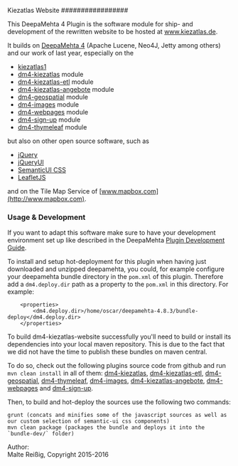 
Kiezatlas Website
#################

This DeepaMehta 4 Plugin is the software module for ship- and development of the rewritten website to be hosted at www.kiezatlas.de. 

It builds on [DeepaMehta 4](https://github.com/jri/deepamehta) (Apache Lucene, Neo4J, Jetty among others) and our work of last year, especially on the 

 * [kiezatlas1](http://github.com/mukil/kiezatlas1)
 * [dm4-kiezatlas](http://github.com/mukil/dm4-kiezatlas) module
 * [dm4-kiezatlas-etl](http://github.com/mukil/dm4-kiezatlas-etl) module
 * [dm4-kiezatlas-angebote](http://github.com/mukil/dm4-kiezatlas-angebote) module
 * [dm4-geospatial](http://github.com/mukil/dm4-geospatial) module
 * [dm4-images](http://github.com/mukil/dm4-images) module
 * [dm4-webpages](http://github.com/mukil/dm4-webpages) module
 * [dm4-sign-up](http://github.com/mukil/dm4-sign-up) module
 * [dm4-thymeleaf](http://github.com/jri/dm4-thymeleaf) module

but also on other open source software, such as

 * [jQuery](http://www.jquery.com)
 * [jQueryUI](http://www.jqueryui.com)
 * [SemanticUI CSS](http://www.semantic-ui.com)
 * [LeafletJS](http://www.leafletjs.com)

and on the Tile Map Service of [www.mapbox.com](http://www.mapbox.com).

### Usage & Development

If you want to adapt this software make sure to have your development environment set up like described in the DeepaMehta [Plugin Development Guide](https://trac.deepamehta.de/wiki/PluginDevelopmentGuide).

To install and setup hot-deployment for this plugin when having just downloaded and unzipped deepamehta, you could, for example configure your deepamehta bundle directory in the `pom.xml` of this plugin. Therefore add a `dm4.deploy.dir` path as a property to the `pom.xml` in this directory. For example:

```
    <properties>
        <dm4.deploy.dir>/home/oscar/deepamehta-4.8.3/bundle-deploy</dm4.deploy.dir>
    </properties>

```

To build dm4-kiezatlas-website successfully you'll need to build or install its dependencies into your local maven repository. This is due to the fact that we did not have the time to publish these bundles on maven central.

To do so, check out the following plugins source code from github and run `mvn clean install` in all of them: [dm4-kiezatlas](http://github.com/mukil/dm4-kiezatlas), [dm4-kiezatlas-etl](http://github.com/mukil/dm4-kiezatlas-etl), [dm4-geospatial](http://github.com/mukil/dm4-geospatial), [dm4-thymeleaf](http://github.com/jri/dm4-thymeleaf), [dm4-images](http://github.com/mukil/dm4-images), [dm4-kiezatlas-angebote](http://github.com/mukil/dm4-kiezatlas-angebote), [dm4-webpages](http://github.com/mukil/dm4-webpages) and [dm4-sign-up](http://github.com/mukil/dm4-sign-up).

Then, to build and hot-deploy the sources use the following two commands:
```
grunt (concats and minifies some of the javascript sources as well as our custom selection of semantic-ui css components)
mvn clean package (packages the bundle and deploys it into the `bundle-dev/` folder)
```

Author:<br/>
Malte Reißig, Copyright 2015-2016
